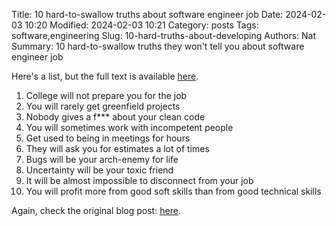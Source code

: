 Title: 10 hard-to-swallow truths about software engineer job
Date: 2024-02-03 10:20
Modified: 2024-02-03 10:21
Category: posts
Tags: software,engineering
Slug: 10-hard-truths-about-developing
Authors: Nat
Summary: 10 hard-to-swallow truths they won't tell you about software engineer job

Here's a list, but the full text is available [here](https://www.mensurdurakovic.com/hard-to-swallow-truths-they-wont-tell-you-about-software-engineer-job/).


1. College will not prepare you for the job
2. You will rarely get greenfield projects
3. Nobody gives a f*** about your clean code
4. You will sometimes work with incompetent people
5. Get used to being in meetings for hours
6. They will ask you for estimates a lot of times
7. Bugs will be your arch-enemy for life
8. Uncertainty will be your toxic friend
9. It will be almost impossible to disconnect from your job
10. You will profit more from good soft skills than from good technical skills

Again, check the original blog post: [here](https://www.mensurdurakovic.com/hard-to-swallow-truths-they-wont-tell-you-about-software-engineer-job/).
